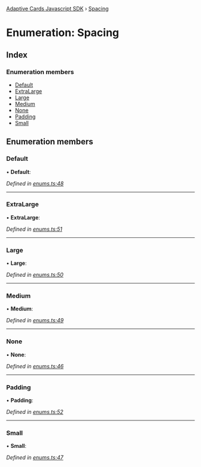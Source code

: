 [Adaptive Cards Javascript SDK](../README.md) › [Spacing](spacing.md)

# Enumeration: Spacing

## Index

### Enumeration members

* [Default](spacing.md#default)
* [ExtraLarge](spacing.md#extralarge)
* [Large](spacing.md#large)
* [Medium](spacing.md#medium)
* [None](spacing.md#none)
* [Padding](spacing.md#padding)
* [Small](spacing.md#small)

## Enumeration members

###  Default

• **Default**:

*Defined in [enums.ts:48](https://github.com/microsoft/AdaptiveCards/blob/8588bd5ad/source/nodejs/adaptivecards/src/enums.ts#L48)*

___

###  ExtraLarge

• **ExtraLarge**:

*Defined in [enums.ts:51](https://github.com/microsoft/AdaptiveCards/blob/8588bd5ad/source/nodejs/adaptivecards/src/enums.ts#L51)*

___

###  Large

• **Large**:

*Defined in [enums.ts:50](https://github.com/microsoft/AdaptiveCards/blob/8588bd5ad/source/nodejs/adaptivecards/src/enums.ts#L50)*

___

###  Medium

• **Medium**:

*Defined in [enums.ts:49](https://github.com/microsoft/AdaptiveCards/blob/8588bd5ad/source/nodejs/adaptivecards/src/enums.ts#L49)*

___

###  None

• **None**:

*Defined in [enums.ts:46](https://github.com/microsoft/AdaptiveCards/blob/8588bd5ad/source/nodejs/adaptivecards/src/enums.ts#L46)*

___

###  Padding

• **Padding**:

*Defined in [enums.ts:52](https://github.com/microsoft/AdaptiveCards/blob/8588bd5ad/source/nodejs/adaptivecards/src/enums.ts#L52)*

___

###  Small

• **Small**:

*Defined in [enums.ts:47](https://github.com/microsoft/AdaptiveCards/blob/8588bd5ad/source/nodejs/adaptivecards/src/enums.ts#L47)*
